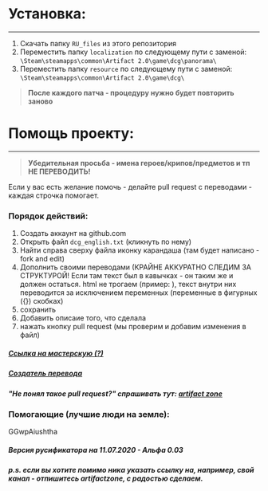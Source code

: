 # Установка:
-------------
1. Cкачать папку `RU_files` из этого репозитория
2. Переместить папку `localization` по следующему пути с заменой:
`\Steam\steamapps\common\Artifact 2.0\game\dcg\panorama\`
3. Переместить папку `resource` по следующему пути с заменой:
`\Steam\steamapps\common\Artifact 2.0\game\dcg\`

> **После каждого патча - процедуру нужно будет повторить заново**

# Помощь проекту:
-------------
> **Убедительная просьба - имена героев/крипов/предметов и тп НЕ ПЕРЕВОДИТЬ!**

Если у вас есть желание помочь - делайте pull request с переводами - каждая строчка помогает.
### Порядок действий:
1. Создать аккаунт на github.com
2. Открыть файл `dcg_english.txt` (кликнуть по нему)
3. Найти справа сверху файла иконку карандаша (там будет написано - fork and edit)
4. Дополнить своими переводами (КРАЙНЕ АККУРАТНО СЛЕДИМ ЗА СТРУКТУРОЙ! Если там текст был в кавычках - он таким же и должен остаться.
html не трогаем (пример: <span color=''>), текст внутри них переводится за исключением переменных (переменные в фигурных ({}) скобках)
5. сохранить
6. Добавить описаие того, что сделала
7. нажать кнопку pull request (мы проверим и добавим изменения в файл)

##### [Ссылка на мастерскую (?)](https://steamcommunity.com/sharedfiles/filedetails/?id=2161392753)
##### [Создатель перевода](https://steamcommunity.com/id/lal_too1488)
##### "Не понял такое pull request?" спрашивать тут: [artifact zone](https://vk.com/the_artifactzone)

### Помогающие (лучшие люди на земле):
GGwpAiushtha

##### Версия русификатора на 11.07.2020 - Альфа 0.03
##### p.s. если вы хотите помимо ника указать ссылку на, например, свой канал - отпишитесь artifactzone, с радостью сделаем.
